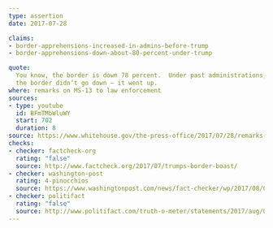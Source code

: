 ```yaml
---
type: assertion
date: 2017-07-28

claims:
- border-apprehensions-increased-in-admins-before-trump
- border-apprehensions-down-about-80-percent-under-trump

quote:
  You know, the border is down 78 percent.  Under past administrations,
  the border didn’t go down — it went up.
where: remarks on MS-13 to law enforcement
sources:
- type: youtube
  id: BFmTMbWluWY
  start: 702
  duration: 8
source: https://www.whitehouse.gov/the-press-office/2017/07/28/remarks-president-trump-law-enforcement-officials-ms-13
checks:
- checker: factcheck-org
  rating: "false"
  source: http://www.factcheck.org/2017/07/trumps-border-boast/
- checker: washington-post
  rating: 4-pinocchios
  source: https://www.washingtonpost.com/news/fact-checker/wp/2017/08/01/president-trumps-claim-that-illegal-immigration-went-up-under-past-administrations/
- checker: politifact
  rating: "false"
  source: http://www.politifact.com/truth-o-meter/statements/2017/aug/03/donald-trump/false-trumps-claim-about-illegal-immigration-under/
---
```

